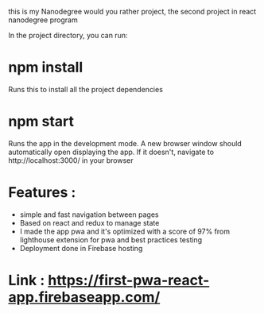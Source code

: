 this is my Nanodegree would you rather project, the second project in react nanodegree program  


In the project directory, you can run:

 # npm install
Runs this to install all the project dependencies

# npm start
Runs the app in the development mode.
A new browser window should automatically open displaying the app. If it doesn't, navigate to http://localhost:3000/ in your browser

# Features :
<ul>
  <li> simple and fast navigation between pages  </li>
   <li> Based on react and redux to manage state  </li>
   <li>I made the app pwa and it's optimized with a score of 97% from lighthouse extension for pwa and best practices testing  </li>
 <li>Deployment done in Firebase hosting </li>
</ul>


# Link : https://first-pwa-react-app.firebaseapp.com/
